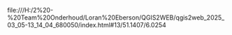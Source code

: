 file:///H:/2%20-%20Team%20Onderhoud/Loran%20Eberson/QGIS2WEB/qgis2web_2025_03_05-13_14_04_680050/index.html#13/51.1407/6.0254
